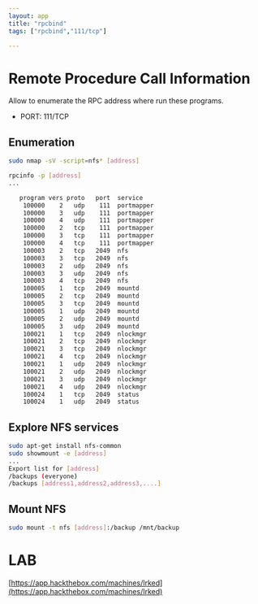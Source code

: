 ```yaml
---
layout: app
title: "rpcbind"
tags: ["rpcbind","111/tcp"]

---
```


# Remote Procedure Call Information
Allow to enumerate the RPC address where run these programs.

* PORT: 111/TCP

## Enumeration

```bash
sudo nmap -sV -script=nfs* [address]

rpcinfo -p [address]
...

   program vers proto   port  service
    100000    2   udp    111  portmapper
    100000    3   udp    111  portmapper
    100000    4   udp    111  portmapper
    100000    2   tcp    111  portmapper
    100000    3   tcp    111  portmapper
    100000    4   tcp    111  portmapper
    100003    2   tcp   2049  nfs
    100003    3   tcp   2049  nfs
    100003    2   udp   2049  nfs
    100003    3   udp   2049  nfs
    100003    4   tcp   2049  nfs
    100005    1   tcp   2049  mountd
    100005    2   tcp   2049  mountd
    100005    3   tcp   2049  mountd
    100005    1   udp   2049  mountd
    100005    2   udp   2049  mountd
    100005    3   udp   2049  mountd
    100021    1   tcp   2049  nlockmgr
    100021    2   tcp   2049  nlockmgr
    100021    3   tcp   2049  nlockmgr
    100021    4   tcp   2049  nlockmgr
    100021    1   udp   2049  nlockmgr
    100021    2   udp   2049  nlockmgr
    100021    3   udp   2049  nlockmgr
    100021    4   udp   2049  nlockmgr
    100024    1   tcp   2049  status
    100024    1   udp   2049  status
```

## Explore NFS services

```bash
sudo apt-get install nfs-common
sudo showmount -e [address]
...
Export list for [address]                                           
/backups (everyone)
/backups [address1,address2,address3,....]
```

## Mount NFS
```bash
sudo mount -t nfs [address]:/backup /mnt/backup
```

# LAB

[https://app.hackthebox.com/machines/Irked](https://app.hackthebox.com/machines/Irked)

